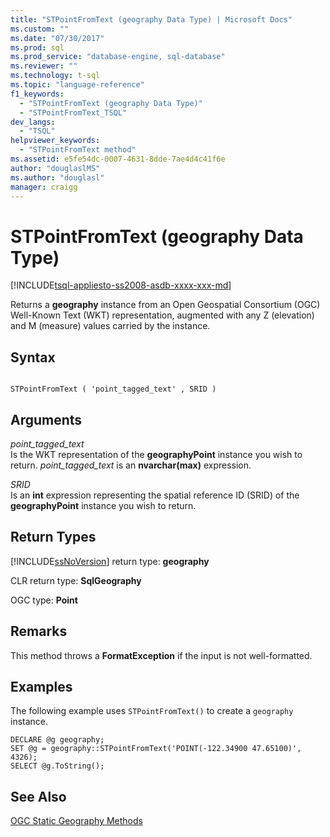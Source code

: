 ```yaml
---
title: "STPointFromText (geography Data Type) | Microsoft Docs"
ms.custom: ""
ms.date: "07/30/2017"
ms.prod: sql
ms.prod_service: "database-engine, sql-database"
ms.reviewer: ""
ms.technology: t-sql
ms.topic: "language-reference"
f1_keywords: 
  - "STPointFromText (geography Data Type)"
  - "STPointFromText_TSQL"
dev_langs: 
  - "TSQL"
helpviewer_keywords: 
  - "STPointFromText method"
ms.assetid: e5fe54dc-0007-4631-8dde-7ae4d4c41f6e
author: "douglaslMS"
ms.author: "douglasl"
manager: craigg
---
```

# STPointFromText (geography Data Type)
[!INCLUDE[tsql-appliesto-ss2008-asdb-xxxx-xxx-md](../../includes/tsql-appliesto-ss2008-asdb-xxxx-xxx-md.md)]

Returns a **geography** instance from an Open Geospatial Consortium (OGC) Well-Known Text (WKT) representation, augmented with any Z (elevation) and M (measure) values carried by the instance.
  
## Syntax  
  
```  
  
STPointFromText ( 'point_tagged_text' , SRID )  
```  
  
## Arguments  
 *point_tagged_text*  
 Is the WKT representation of the **geographyPoint** instance you wish to return. *point_tagged_text* is an **nvarchar(max)** expression.  
  
 *SRID*  
 Is an **int** expression representing the spatial reference ID (SRID) of the **geographyPoint** instance you wish to return.  
  
## Return Types  
 [!INCLUDE[ssNoVersion](../../includes/ssnoversion-md.md)] return type: **geography**  
  
 CLR return type: **SqlGeography**  
  
 OGC type: **Point**  
  
## Remarks  
 This method throws a **FormatException** if the input is not well-formatted.  
  
## Examples  
 The following example uses `STPointFromText()` to create a `geography` instance.  
  
```  
DECLARE @g geography;  
SET @g = geography::STPointFromText('POINT(-122.34900 47.65100)', 4326);  
SELECT @g.ToString();  
```  
  
## See Also  
 [OGC Static Geography Methods](../../t-sql/spatial-geography/ogc-static-geography-methods.md)  
  
  
